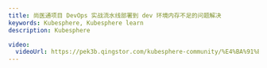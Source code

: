 ```yaml
---
title: 尚医通项目 DevOps 实战流水线部署到 dev 环境内存不足的问题解决
keywords: Kubesphere, Kubesphere learn
description: Kubesphere

video:
  videoUrl: https://pek3b.qingstor.com/kubesphere-community/%E4%BA%91%E5%8E%9F%E7%94%9F%E5%AE%9E%E6%88%98/121%E3%80%81devops-%E5%8F%AF%E8%A7%86%E5%8C%96Pipeline-%E7%AC%AC%E4%BA%94%E6%AD%A5-%E9%83%A8%E7%BD%B2%E5%86%85%E5%AD%98%E4%B8%8D%E8%B6%B3%E7%AD%89%E9%97%AE%E9%A2%98%E8%A7%A3%E5%86%B3.mp4
---
```

